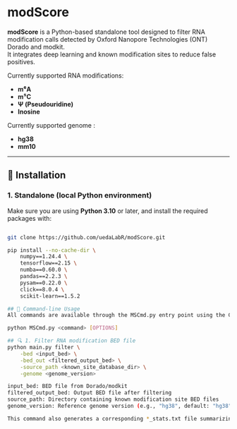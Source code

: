 # modScore

**modScore** is a Python-based standalone tool designed to filter RNA modification calls detected by Oxford Nanopore Technologies (ONT) Dorado and modkit.  
It integrates deep learning and known modification sites to reduce false positives.

Currently supported RNA modifications:

- **m⁶A**
- **m⁵C**
- **Ψ (Pseudouridine)**
- **Inosine**

Currently supported genome :
- **hg38**
- **mm10**
---

## 🔧 Installation

### 1. Standalone (local Python environment)

Make sure you are using **Python 3.10** or later, and install the required packages with:

```bash

git clone https://github.com/uedaLabR/modScore.git

pip install --no-cache-dir \
    numpy==1.24.4 \
    tensorflow==2.15 \
    numba==0.60.0 \
    pandas==2.2.3 \
    pysam==0.22.0 \
    click==8.0.4 \
    scikit-learn==1.5.2

## 🚀 Command-line Usage
All commands are available through the MSCmd.py entry point using the Click CLI framework.

python MSCmd.py <command> [OPTIONS]

## 🔍 1. Filter RNA modification BED file
python main.py filter \
    -bed <input_bed> \
    -bed_out <filtered_output_bed> \
    -source_path <known_site_database_dir> \
    -genome <genome_version>

input_bed: BED file from Dorado/modkit
filtered_output_bed: Output BED file after filtering
source_path: Directory containing known modification site BED files
genome_version: Reference genome version (e.g., "hg38", default: "hg38")

This command also generates a corresponding *_stats.txt file summarizing the filter results.
